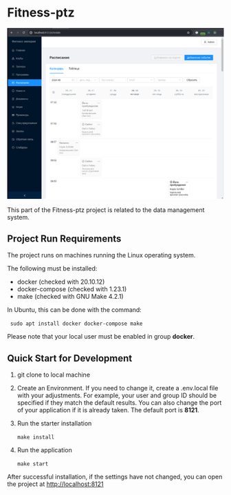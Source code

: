 # Fitness-ptz

<img src="./public/screenshot.png" alt="screenshot" />

This part of the Fitness-ptz project is related to the data management system.

## Project Run Requirements

The project runs on machines running the Linux operating system.

The following must be installed:

- docker (checked with 20.10.12)
- docker-compose (checked with 1.23.1)
- make (checked with GNU Make 4.2.1)

In Ubuntu, this can be done with the command:

` sudo apt install docker docker-compose make`

Please note that your local user must be enabled in group **docker**.

## Quick Start for Development

1. git clone to local machine

2. Create an Environment. If you need to change it, create a .env.local file with your adjustments. 
For example, your user and group ID should be specified if they match the default results. You can also change the port of your application if it is already taken. The default port is **8121**.

3. Run the starter installation

   `make install`

4. Run the application

   `make start`

After successful installation, if the settings have not changed, you can open the project at [http://localhost:8121](http://localhost:8121)
